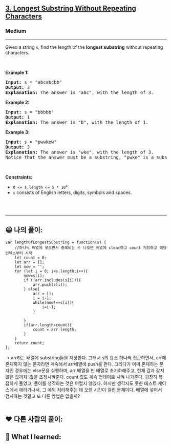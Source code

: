 <h2><a href="https://leetcode.com/problems/longest-substring-without-repeating-characters/">3. Longest Substring Without Repeating Characters</a></h2><h3>Medium</h3><hr><div><p>Given a string <code>s</code>, find the length of the <strong>longest</strong> <span data-keyword="substring-nonempty"><strong>substring</strong></span> without repeating characters.</p>

<p>&nbsp;</p>
<p><strong class="example">Example 1:</strong></p>

<pre><strong>Input:</strong> s = "abcabcbb"
<strong>Output:</strong> 3
<strong>Explanation:</strong> The answer is "abc", with the length of 3.
</pre>

<p><strong class="example">Example 2:</strong></p>

<pre><strong>Input:</strong> s = "bbbbb"
<strong>Output:</strong> 1
<strong>Explanation:</strong> The answer is "b", with the length of 1.
</pre>

<p><strong class="example">Example 3:</strong></p>

<pre><strong>Input:</strong> s = "pwwkew"
<strong>Output:</strong> 3
<strong>Explanation:</strong> The answer is "wke", with the length of 3.
Notice that the answer must be a substring, "pwke" is a subsequence and not a substring.
</pre>

<p>&nbsp;</p>
<p><strong>Constraints:</strong></p>

<ul>
	<li><code>0 &lt;= s.length &lt;= 5 * 10<sup>4</sup></code></li>
	<li><code>s</code> consists of English letters, digits, symbols and spaces.</li>
</ul>
</div> <br><br>

<hr>

## 😀 나의 풀이: <br>
```
var lengthOfLongestSubstring = function(s) {
    //하나씩 배열에 넣으면서 중복되는 수 나오면 배열에 clear하고 count 저장하고 해당 인덱스부터 시작
    let count = 0;
    let arr = [];
    let now = '';
    for (let i = 0; i<s.length;i++){
        now=s[i];
        if (!arr.includes(s[i])){
            arr.push(s[i]);
        } else{
            arr = [];
            i = i-1;
            while(now!==s[i]){
                i=i-1;
            }
            
        }
        if(arr.length>count){
            count = arr.length;
        }
    }
    return count;
};
```
-> arr라는 배열에 substring들을 저장한다. 그래서 s의 요소 하나씩 접근하면서, arr에 존재하지 않는 문자라면 계속해서 arr배열에 push를 한다. 그러다가 이미 존재하는 문자인 경우에는 else문을 실행하며, arr 배열을 빈 배열로 초기화해주고, 현재 값과 같지 않은 값까지 i값을 조정시켜준다. count 값도 계속 업데이트 시켜 나가준다. 굉장히 복잡하게 풀었고, 풀이를 생각하는 것은 어렵지 않았다. 하지만 생각지도 못한 테스트 케이스에서 에러가나서, 그 예외 처리해주는 데 오랜 시간이 걸린 문제이다. 배열에 넣어서 검사하는 것말고 또 다른 방법은 없을까?<br><br>

## ❤️ 다른 사람의 풀이: <br>

## 🔶 What I learned: <br>


